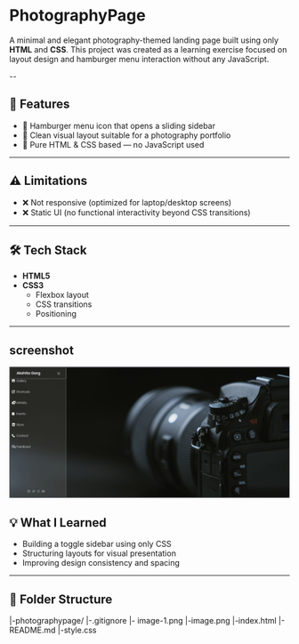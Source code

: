 # PhotographyPage
A minimal and elegant photography-themed landing page built using only **HTML** and **CSS**.   This project was created as a learning exercise focused on layout design and hamburger menu interaction without any JavaScript.

--

## 🚀 Features

- 📱 Hamburger menu icon that opens a sliding sidebar
- 🎨 Clean visual layout suitable for a photography portfolio
- 🎯 Pure HTML & CSS based — no JavaScript used

---

## ⚠️ Limitations

- ❌ Not responsive (optimized for laptop/desktop screens)
- ❌ Static UI (no functional interactivity beyond CSS transitions)

---

## 🛠️ Tech Stack

- **HTML5**
- **CSS3**
  - Flexbox layout
  - CSS transitions
  - Positioning

---
## screenshot
![screenshot ](image-1.png)

## 💡 What I Learned

- Building a toggle sidebar using only CSS
- Structuring layouts for visual presentation
- Improving design consistency and spacing

---

## 📁 Folder Structure

|-photographypage/
|-.gitignore
|- image-1.png
|-image.png
|-index.html
|-README.md
|-style.css